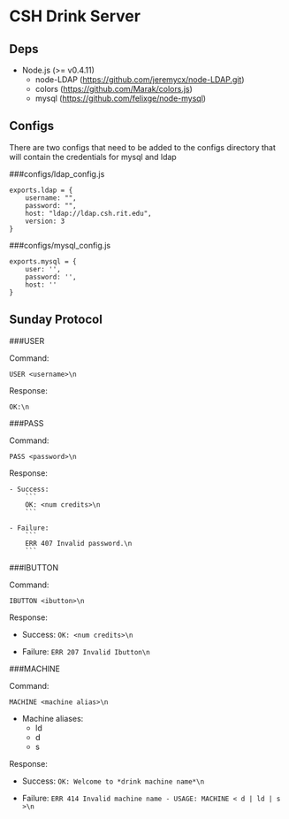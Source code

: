 CSH Drink Server
===

Deps
---
- Node.js (>= v0.4.11)
    - node-LDAP (https://github.com/jeremycx/node-LDAP.git)
    - colors (https://github.com/Marak/colors.js)
    - mysql (https://github.com/felixge/node-mysql)

Configs
---
There are two configs that need to be added to the configs directory that will contain the credentials for mysql and ldap

###configs/ldap_config.js

```
exports.ldap = {
    username: "",
    password: "",
    host: "ldap://ldap.csh.rit.edu",
    version: 3
}
```

###configs/mysql_config.js

```
exports.mysql = {
    user: '',
    password: '',
    host: ''
}
```

Sunday Protocol
---

###USER

Command:

```
USER <username>\n
```

Response:

```
OK:\n
```

###PASS

Command:

```
PASS <password>\n
```

Response:

    - Success:
        ```
		OK: <num credits>\n
		```

    - Failure:
        ```
		ERR 407 Invalid password.\n
		```


###IBUTTON

Command:

```
IBUTTON <ibutton>\n
```

Response:

- Success: ```
			OK: <num credits>\n
			```

- Failure: ```
			ERR 207 Invalid Ibutton\n
			```

###MACHINE

Command:

```
MACHINE <machine alias>\n
```

- Machine aliases:
    - ld
    - d
    - s

Response:

- Success: ```
			OK: Welcome to *drink machine name*\n
			```

- Failure: ```
			ERR 414 Invalid machine name - USAGE: MACHINE < d | ld | s >\n
			```
